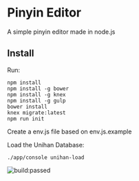 # Pinyin Editor
A simple pinyin editor made in node.js


## Install
Run:
```
npm install
npm install -g bower
npm install -g knex
npm install -g gulp
bower install
knex migrate:latest
npm run init
```

Create a env.js file based on env.js.example


Load the Unihan Database:
```
./app/console unihan-load
```

<img src="https://travis-ci.org/pierophp/pinyin.svg" alt="build:passed">
